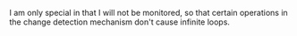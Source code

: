 I am only special in that I will not be monitored, so that certain operations in the change detection mechanism don't cause infinite loops.